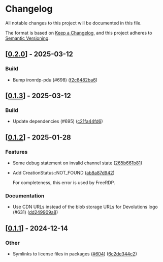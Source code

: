 # Changelog

All notable changes to this project will be documented in this file.

The format is based on [Keep a Changelog](https://keepachangelog.com/en/1.0.0/),
and this project adheres to [Semantic Versioning](https://semver.org/spec/v2.0.0.html).


## [[0.2.0](https://github.com/Devolutions/IronRDP/compare/ironrdp-dvc-v0.1.3...ironrdp-dvc-v0.2.0)] - 2025-03-12

### <!-- 7 -->Build

- Bump ironrdp-pdu (#698) ([f2c8482ba6](https://github.com/Devolutions/IronRDP/commit/f2c8482ba611266c412bf30604ddbf43ab86e754)) 



## [[0.1.3](https://github.com/Devolutions/IronRDP/compare/ironrdp-dvc-v0.1.2...ironrdp-dvc-v0.1.3)] - 2025-03-12

### <!-- 7 -->Build

- Update dependencies (#695) ([c21fa44fd6](https://github.com/Devolutions/IronRDP/commit/c21fa44fd6f3c6a6b74788ff68e83133c1314caa)) 

## [[0.1.2](https://github.com/Devolutions/IronRDP/compare/ironrdp-dvc-v0.1.1...ironrdp-dvc-v0.1.2)] - 2025-01-28

### <!-- 1 -->Features

- Some debug statement on invalid channel state ([265b661b81](https://github.com/Devolutions/IronRDP/commit/265b661b81af19860c4564ba35ad22564f61cd02)) 

- Add CreationStatus::NOT_FOUND ([ab8a87d942](https://github.com/Devolutions/IronRDP/commit/ab8a87d94259a4e1df5f3a2a8d4c592377857b21)) 

  For completeness, this error is used by FreeRDP.

### <!-- 6 -->Documentation

- Use CDN URLs instead of the blob storage URLs for Devolutions logo (#631) ([dd249909a8](https://github.com/Devolutions/IronRDP/commit/dd249909a894004d4f728d30b3a4aa77a0f8193b)) 



## [[0.1.1](https://github.com/Devolutions/IronRDP/compare/ironrdp-dvc-v0.1.0...ironrdp-dvc-v0.1.1)] - 2024-12-14

### Other

- Symlinks to license files in packages ([#604](https://github.com/Devolutions/IronRDP/pull/604)) ([6c2de344c2](https://github.com/Devolutions/IronRDP/commit/6c2de344c2dd93ce9621834e0497ed7c3bfaf91a)) 
